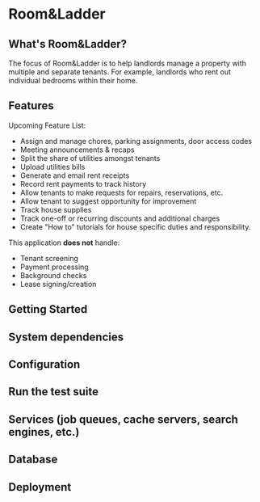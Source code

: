 # Room&Ladder

## What's Room&Ladder?

The focus of Room&Ladder is to help landlords manage a property with multiple and separate tenants. For example, landlords who rent out individual bedrooms within their home.

## Features
Upcoming Feature List:
* Assign and manage chores, parking assignments, door access codes
* Meeting announcements & recaps
* Split the share of utilities amongst tenants
* Upload utilities bills
* Generate and email rent receipts
* Record rent payments to track history
* Allow tenants to make requests for repairs, reservations, etc.
* Allow tenant to suggest opportunity for improvement
* Track house supplies
* Track one-off or recurring discounts and additional charges
* Create "How to" tutorials for house specific duties and responsibility.

This application **does not** handle:
* Tenant screening
* Payment processing
* Background checks
* Lease signing/creation

## Getting Started

## System dependencies

## Configuration

## Run the test suite

## Services (job queues, cache servers, search engines, etc.)

## Database

## Deployment
